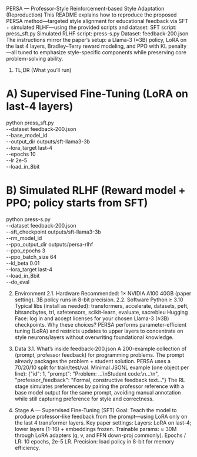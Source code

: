 PERSA — Professor-Style Reinforcement-based Style Adaptation (Reproduction)
This README explains how to reproduce the proposed PERSA method—targeted style alignment for educational feedback via SFT + simulated RLHF—using the provided scripts and dataset:
SFT script: press_sft.py
Simulated RLHF script: press-s.py
Dataset: feedback-200.json
The instructions mirror the paper’s setup: a Llama-3 (≈3B) policy, LoRA on the last 4 layers, Bradley–Terry reward modeling, and PPO with KL penalty—all tuned to emphasize style-specific components while preserving core problem-solving ability.

1) TL;DR (What you’ll run)
# A) Supervised Fine-Tuning (LoRA on last-4 layers)
python press_sft.py \
  --dataset feedback-200.json \
  --base_model_id <your-llama3-3b-model> \
  --output_dir outputs/sft-llama3-3b \
  --lora_target last-4 \
  --epochs 10 \
  --lr 2e-5 \
  --load_in_8bit

# B) Simulated RLHF (Reward model + PPO; policy starts from SFT)
python press-s.py \
  --dataset feedback-200.json \
  --sft_checkpoint outputs/sft-llama3-3b \
  --rm_model_id <your-llama3-3b-model> \
  --ppo_output_dir outputs/persa-rlhf \
  --ppo_epochs 3 \
  --ppo_batch_size 64 \
  --kl_beta 0.01 \
  --lora_target last-4 \
  --load_in_8bit \
  --do_eval

2) Environment
2.1. Hardware
Recommended: 1× NVIDIA A100 40GB (paper setting). 3B policy runs in 8-bit precision.
2.2. Software
Python ≥ 3.10
Typical libs (install as needed):
transformers, accelerate, datasets, peft, bitsandbytes, trl, safetensors, scikit-learn, evaluate, sacrebleu
Hugging Face: log in and accept licenses for your chosen Llama-3 (≈3B) checkpoints.
Why these choices? PERSA performs parameter-efficient tuning (LoRA) and restricts updates to upper layers to concentrate on style neurons/layers without overwriting foundational knowledge.

3) Data
3.1. What’s inside feedback-200.json
A 200-example collection of (prompt, professor feedback) for programming problems. The prompt already packages the problem + student solution. PERSA uses a 70/20/10 split for train/test/val.
Minimal JSONL example (one object per line):
{"id": 1,
 "prompt": "Problem: ...\nStudent code:\n...\n",
 "professor_feedback": "Formal, constructive feedback text..."}
The RL stage simulates preferences by pairing the professor reference with a base model output for the same prompt, avoiding manual annotation while still capturing preference for style and correctness.

4) Stage A — Supervised Fine-Tuning (SFT)
Goal: Teach the model to produce professor-like feedback from the prompt—using LoRA only on the last 4 transformer layers.
Key paper settings:
Layers: LoRA on last-4; lower layers (1–16) + embeddings frozen.
Trainable params: ≈ 30M through LoRA adapters (q, v, and FFN down-proj commonly).
Epochs / LR: 10 epochs, 2e-5 LR.
Precision: load policy in 8-bit for memory efficiency.

